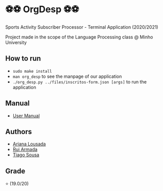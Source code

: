 # ⚽⚽ OrgDesp ⚽⚽
Sports Activity Subscriber Processor - Terminal Application (2020/2021)

Project made in the scope of the Language Processing class @ Minho University

## How to run

* `sudo make install`
* `man org_desp` to see the manpage of our application
* `./org_desp.py ../files/inscritos-form.json [args]` to run the application 

## Manual
* [User Manual](/OrgDesp/manual/manual.md)
## Authors
* [Ariana Lousada](https://github.com/arbl42)
* [Rui Armada](https://github.com/RuiArmada)
* [Tiago Sousa](https://github.com/Existency)

## Grade
⭐ (19.0/20)
